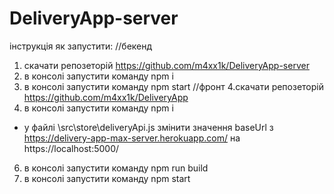 # DeliveryApp-server
інструкція як запустити:
//бекенд
1. скачати репозеторій https://github.com/m4xx1k/DeliveryApp-server
2. в консолі запустити команду npm i
3. в консолі запустити команду npm start
//фронт
4.скачати репозеторій https://github.com/m4xx1k/DeliveryApp
5. в консолі запустити команду npm i
* у файлі \src\store\deliveryApi.js змінити значення baseUrl з https://delivery-app-max-server.herokuapp.com/ на  https://localhost:5000/ 
6. в консолі запустити команду npm run build
7. в консолі запустити команду npm start

